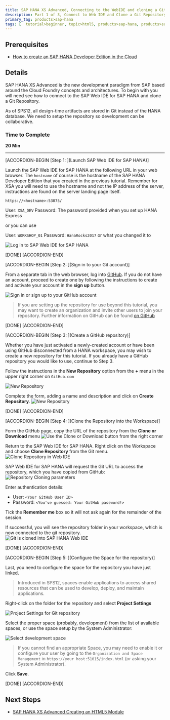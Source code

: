 ```yaml
---
title: SAP HANA XS Advanced, Connecting to the WebIDE and cloning a Git Repository to begin development
description: Part 1 of 3, Connect to Web IDE and Clone a Git Repository to begin development
primary_tag: products>sap-hana
tags: [  tutorial>beginner, topic>html5, products>sap-hana, products>sap-web-ide ]
---
```


## Prerequisites  
 - [How to create an SAP HANA Developer Edition in the Cloud](http://www.sap.com/developer/tutorials/hana-setup-cloud.html)

## Details
SAP HANA XS Advanced is the new development paradigm from SAP based around the Cloud Foundry concepts and architectures. To begin with you will need see how to connect to the SAP Web IDE for SAP HANA and clone a Git Repository.

As of SPS12, all design-time artifacts are stored in Git instead of the HANA database. We need to setup the repository so development can be collaborative.

### Time to Complete
**20 Min**

---

[ACCORDION-BEGIN [Step 1: ](Launch SAP Web IDE for SAP HANA)]

Launch the SAP Web IDE for SAP HANA at the following URL in your web browser. The `hostname` of course is the hostname of the SAP HANA Developer Edition that you created in the previous tutorial. Remember for XSA you will need to use the hostname and not the IP address of the server, instructions are found on the server landing page itself.


`https://<hostname>:53075/`


User: `XSA_DEV`
Password: The password provided when you set up HANA Express

or you can use

User: `WORKSHOP_01`
Password: `HanaRocks2017` or what you changed it to

![Log in to SAP Web IDE for SAP HANA](1.png)

[DONE]
[ACCORDION-END]


[ACCORDION-BEGIN [Step 2: ](Sign in to your Git account)]

From a separate tab in the web browser, log into [GitHub](https://GitHub.com). If you do not have an account, proceed to create one by following the instructions to create and activate your account in the **sign up** button.

![Sign in or sign up to your GitHub account](1_git.png)

> If you are setting up the repository for use beyond this tutorial, you may want to create an organization and invite other users to join your repository. Further information on GitHub can be found [on GitHub](https://help.github.com/articles/creating-a-new-repository/)

[DONE]
[ACCORDION-END]

[ACCORDION-BEGIN [Step 3: ](Create a GitHub repository)]

Whether you have just activated a newly-created account or have been using GitHub disconnected from a HANA workspace, you may wish to create a new repository for this tutorial. If you already have a  GitHub repository you would like to use, continue to Step 3.

Follow the instructions in the **New Repository** option from the **+** menu in the upper right corner on `GitHub.com`

![New Repository](2.png)

Complete the form, adding a name and description and click on **Create Repository**.
![New Repository](3.png)

[DONE]
[ACCORDION-END]


[ACCORDION-BEGIN [Step 4: ](Clone the Repository into the Workspace)]

Form the GitHub page, copy the URL of the repository from the **Clone or Download** menu
![Use the Clone or Download button from the right corner](3_1.png)

Return to the SAP Web IDE for SAP HANA. Right click on the Workspace and choose **Clone Repository** from the Git menu.
![Clone Repository in Web IDE](4.png)

SAP Web IDE for SAP HANA will request the Git URL to access the repository, which you have copied from GitHub:
![Repository Cloning parameters](4_2.png)

Enter authentication details:
- User:  `<Your GitHub User ID>`
- Password:  `<You've guessed: Your GitHub password!>`


Tick the **Remember me** box so it will not ask again for the remainder of the session.


If successful, you will see the repository folder in your workspace, which is now connected to the git repository.
![Git is cloned into SAP HANA Web IDE](4_3.png)

[DONE]
[ACCORDION-END]

[ACCORDION-BEGIN [Step 5: ](Configure the Space for the repository)]

Last, you need to configure the space for the repository you have just linked.

>Introduced in SPS12, spaces enable applications to access shared resources that can be used to develop, deploy, and maintain applications.

Right-click on the folder for the repository and select **Project Settings**

![Project Settings for Git repository](5.png)


Select the proper space (probably, development) from the list of available spaces, or use the space setup by the System Administrator:

![Select development space](6.png)



>If you cannot find an appropriate Space, you may need to enable it or configure your user by going to the `Organization and Space Management` in `https://your host:51015/index.html` (or asking your System Administrator).

Click **Save**.

[DONE]
[ACCORDION-END]

## Next Steps
 - [SAP HANA XS Advanced Creating an HTML5 Module](http://www.sap.com/developer/tutorials/xsa-html5-module.html)
